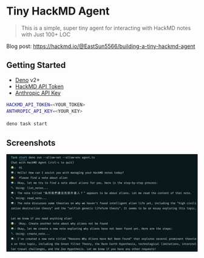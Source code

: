 # Tiny HackMD Agent

> This is a simple, super tiny agent for interacting with HackMD notes with Just
> 100+ LOC

Blog post: <https://hackmd.io/@EastSun5566/building-a-tiny-hackmd-agent>

## Getting Started

- [Deno](https://deno.com/) v2+
- [HackMD API Token](https://hackmd.io/settings#api)
- [Anthropic API Key](https://console.anthropic.com/account/keys)

```bash
HACKMD_API_TOKEN=<YOUR_TOKEN>
ANTHROPIC_API_KEY=<YOUR_KEY>

deno task start
```

## Screenshots

![Conversation Screenshot](Screenshot.png)
